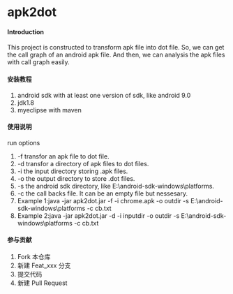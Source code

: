 # apk2dot

#### Introduction
This project is constructed to transform apk file into dot file. So, we can get the call graph of an android apk file. And then, we can analysis the apk files with call graph easily.

#### 安装教程

1. android sdk with at least one version of sdk, like android 9.0
2. jdk1.8
3. myeclipse with maven

#### 使用说明
run options
1. -f  transfor an apk file to dot file.
2. -d  transfor a directory of apk files to dot files. 
3. -i  the input directory storing .apk files.
4. -o  the output directory to store .dot files.
5. -s  the android sdk directory, like E:\android-sdk-windows\platforms.
6. -c  the call backs file. It can be an empty file but nessesary.
7. Example 1:java -jar apk2dot.jar -f -i chrome.apk -o outdir -s E:\android-sdk-windows\platforms -c cb.txt
8. Example 2:java -jar apk2dot.jar -d -i inputdir -o outdir -s E:\android-sdk-windows\platforms -c cb.txt

#### 参与贡献

1. Fork 本仓库
2. 新建 Feat_xxx 分支
3. 提交代码
4. 新建 Pull Request
